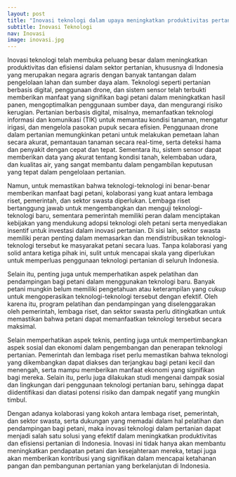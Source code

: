 ```yaml
---
layout: post
title: "Inovasi teknologi dalam upaya meningkatkan produktivitas pertanian"
subtitle: Inovasi Teknologi
nav: Inovasi
image: inovasi.jpg
--- 
```


Inovasi teknologi telah membuka peluang besar dalam meningkatkan produktivitas dan efisiensi dalam sektor pertanian, khususnya di Indonesia yang merupakan negara agraris dengan banyak tantangan dalam pengelolaan lahan dan sumber daya alam. Teknologi seperti pertanian berbasis digital, penggunaan drone, dan sistem sensor telah terbukti memberikan manfaat yang signifikan bagi petani dalam meningkatkan hasil panen, mengoptimalkan penggunaan sumber daya, dan mengurangi risiko kerugian. Pertanian berbasis digital, misalnya, memanfaatkan teknologi informasi dan komunikasi (TIK) untuk memantau kondisi tanaman, mengatur irigasi, dan mengelola pasokan pupuk secara efisien. Penggunaan drone dalam pertanian memungkinkan petani untuk melakukan pemetaan lahan secara akurat, pemantauan tanaman secara real-time, serta deteksi hama dan penyakit dengan cepat dan tepat. Sementara itu, sistem sensor dapat memberikan data yang akurat tentang kondisi tanah, kelembaban udara, dan kualitas air, yang sangat membantu dalam pengambilan keputusan yang tepat dalam pengelolaan pertanian.

Namun, untuk memastikan bahwa teknologi-teknologi ini benar-benar memberikan manfaat bagi petani, kolaborasi yang kuat antara lembaga riset, pemerintah, dan sektor swasta diperlukan. Lembaga riset bertanggung jawab untuk mengembangkan dan menguji teknologi-teknologi baru, sementara pemerintah memiliki peran dalam menciptakan kebijakan yang mendukung adopsi teknologi oleh petani serta menyediakan insentif untuk investasi dalam inovasi pertanian. Di sisi lain, sektor swasta memiliki peran penting dalam memasarkan dan mendistribusikan teknologi-teknologi tersebut ke masyarakat petani secara luas. Tanpa kolaborasi yang solid antara ketiga pihak ini, sulit untuk mencapai skala yang diperlukan untuk memperluas penggunaan teknologi pertanian di seluruh Indonesia.

Selain itu, penting juga untuk memperhatikan aspek pelatihan dan pendampingan bagi petani dalam menggunakan teknologi baru. Banyak petani mungkin belum memiliki pengetahuan atau keterampilan yang cukup untuk mengoperasikan teknologi-teknologi tersebut dengan efektif. Oleh karena itu, program pelatihan dan pendampingan yang diselenggarakan oleh pemerintah, lembaga riset, dan sektor swasta perlu ditingkatkan untuk memastikan bahwa petani dapat memanfaatkan teknologi tersebut secara maksimal.

Selain memperhatikan aspek teknis, penting juga untuk mempertimbangkan aspek sosial dan ekonomi dalam pengembangan dan penerapan teknologi pertanian. Pemerintah dan lembaga riset perlu memastikan bahwa teknologi yang dikembangkan dapat diakses dan terjangkau bagi petani kecil dan menengah, serta mampu memberikan manfaat ekonomi yang signifikan bagi mereka. Selain itu, perlu juga dilakukan studi mengenai dampak sosial dan lingkungan dari penggunaan teknologi pertanian baru, sehingga dapat diidentifikasi dan diatasi potensi risiko dan dampak negatif yang mungkin timbul.

Dengan adanya kolaborasi yang kokoh antara lembaga riset, pemerintah, dan sektor swasta, serta dukungan yang memadai dalam hal pelatihan dan pendampingan bagi petani, maka inovasi teknologi dalam pertanian dapat menjadi salah satu solusi yang efektif dalam meningkatkan produktivitas dan efisiensi pertanian di Indonesia. Inovasi ini tidak hanya akan membantu meningkatkan pendapatan petani dan kesejahteraan mereka, tetapi juga akan memberikan kontribusi yang signifikan dalam mencapai ketahanan pangan dan pembangunan pertanian yang berkelanjutan di Indonesia.
